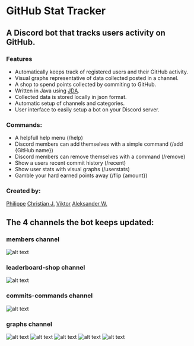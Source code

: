 # GitHub Stat Tracker

## A Discord bot that tracks users activity on GitHub.

### Features
- Automatically keeps track of registered users and their GitHub activity.
- Visual graphs representative of data collected posted in a channel.
- A shop to spend points collected by commiting to GitHub.
- Written in Java using [JDA](https://github.com/DV8FromTheWorld/JDA).
- Collected data is stored locally in json format.
- Automatic setup of channels and categories.
- User interface to easily setup a bot on your Discord server.

### Commands:
- A helpfull help menu (/help)
- Discord members can add themselves with a simple command (/add {GitHub name})
- Discord members can remove themselves with a command (/remove)
- Show a users recent commit history (/recent)
- Show user stats with visual graphs (/userstats)
- Gamble your hard earned points away (/flip {amount})

### Created by:
[Philippe](https://github.com/Philippe16)
[Christian J.](https://github.com/Tsukani)
[Viktor](https://github.com/viggo23111)
[Aleksander W.](https://github.com/LaDane)

## The 4 channels the bot keeps updated:

### members channel
![alt text](https://media.discordapp.net/attachments/747967053050151014/844254503397752882/unknown.png?width=511&height=560)

### leaderboard-shop channel
![alt text](https://media.discordapp.net/attachments/747967053050151014/844254222999748608/unknown.png?width=568&height=560)

### commits-commands channel
![alt text](https://media.discordapp.net/attachments/747967053050151014/844257954982527066/unknown.png)

### graphs channel
![alt text](https://media.discordapp.net/attachments/747967053050151014/844255004889579530/unknown.png)
![alt text](https://media.discordapp.net/attachments/747967053050151014/844257452596658206/unknown.png)
![alt text](https://media.discordapp.net/attachments/747967053050151014/844257538694578206/unknown.png)
![alt text](https://media.discordapp.net/attachments/747967053050151014/844257675042619402/unknown.png)
![alt text](https://media.discordapp.net/attachments/747967053050151014/844257759293341737/unknown.png)
